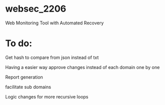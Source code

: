 # websec_2206
Web Monitoring Tool with Automated Recovery

# To do:
Get hash to compare from json instead of txt

Having a easier way approve changes instead of each domain one by one

Report generation

facilitate sub domains

Logic changes for more recursive loops
